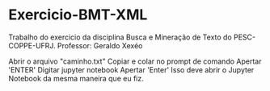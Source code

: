 # Exercicio-BMT-XML
Trabalho do exercicio da disciplina Busca e Mineração de Texto do PESC-COPPE-UFRJ. Professor: Geraldo Xexéo

Abrir o arquivo "caminho.txt"
Copiar e colar no prompt de comando
Apertar 'ENTER'
Digitar jupyter notebook
Apertar 'Enter'
Isso deve abrir o Jupyter Notebook da mesma maneira que eu fiz.
